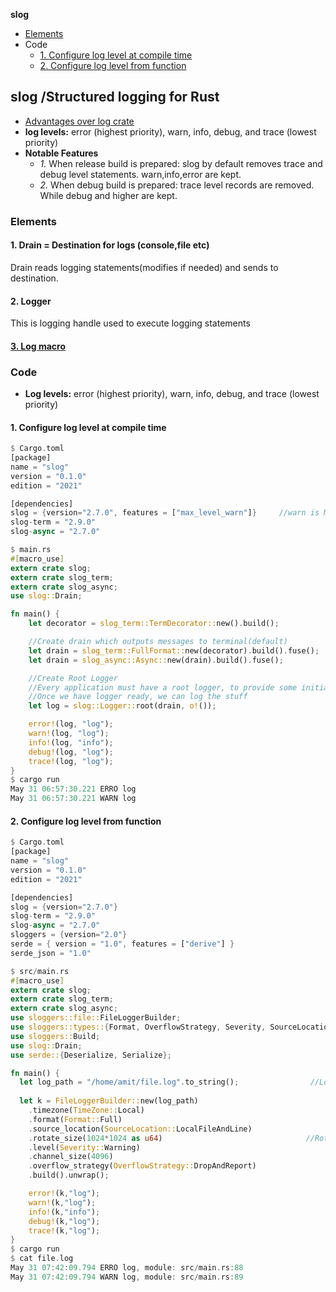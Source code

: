 **slog**
- [Elements](#e)
- Code
  - [1. Configure log level at compile time](#c1)
  - [2. Configure log level from function](#c2)

## slog /Structured logging for Rust
- [Advantages over log crate](https://docs.rs/slog/latest/slog/#core-advantages-over-log-crate)
- **log levels:** error (highest priority), warn, info, debug, and trace (lowest priority)
- **Notable Features**
  - _1._ When release build is prepared: slog by default removes trace and debug level statements. warn,info,error are kept.
  - _2._ When debug build is prepared: trace level records are removed. While debug and higher are kept.

<a name=e></a>
### Elements
#### 1. Drain = Destination for logs (console,file etc)
Drain reads logging statements(modifies if needed) and sends to destination.

#### 2. Logger
This is logging handle used to execute logging statements

#### [3. Log macro](https://docs.rs/slog/latest/slog/macro.log.html)

### Code
- **Log levels:** error (highest priority), warn, info, debug, and trace (lowest priority)

<a name=c1></a>
#### 1. Configure log level at compile time
```rs
$ Cargo.toml
[package]
name = "slog"
version = "0.1.0"
edition = "2021"

[dependencies]
slog = {version="2.7.0", features = ["max_level_warn"]}     //warn is Max Log level. It will log all above it
slog-term = "2.9.0"
slog-async = "2.7.0"

$ main.rs
#[macro_use]
extern crate slog;
extern crate slog_term;
extern crate slog_async;
use slog::Drain;

fn main() {
    let decorator = slog_term::TermDecorator::new().build();

    //Create drain which outputs messages to terminal(default)
    let drain = slog_term::FullFormat::new(decorator).build().fuse();
    let drain = slog_async::Async::new(drain).build().fuse();

    //Create Root Logger
    //Every application must have a root logger, to provide some initial logging such as app version.
    //Once we have logger ready, we can log the stuff
    let log = slog::Logger::root(drain, o!());

    error!(log, "log");
    warn!(log, "log");
    info!(log, "info");
    debug!(log, "log");
    trace!(log, "log");
}
$ cargo run
May 31 06:57:30.221 ERRO log
May 31 06:57:30.221 WARN log
```

<a name=c2></a>
#### 2. Configure log level from function
```rs
$ Cargo.toml
[package]
name = "slog"
version = "0.1.0"
edition = "2021"

[dependencies]
slog = {version="2.7.0"}
slog-term = "2.9.0"
slog-async = "2.7.0"
sloggers = {version="2.0"}
serde = { version = "1.0", features = ["derive"] }
serde_json = "1.0"

$ src/main.rs
#[macro_use]
extern crate slog;
extern crate slog_term;
extern crate slog_async;
use sloggers::file::FileLoggerBuilder;
use sloggers::types::{Format, OverflowStrategy, Severity, SourceLocation, TimeZone};
use sloggers::Build;
use slog::Drain;
use serde::{Deserialize, Serialize};

fn main() {
  let log_path = "/home/amit/file.log".to_string();                //Log file path
  
  let k = FileLoggerBuilder::new(log_path)
    .timezone(TimeZone::Local)
    .format(Format::Full)
    .source_location(SourceLocation::LocalFileAndLine)
    .rotate_size(1024*1024 as u64)                                //Rotate when size > 1MB
    .level(Severity::Warning)
    .channel_size(4096)
    .overflow_strategy(OverflowStrategy::DropAndReport)
    .build().unwrap();

    error!(k,"log");
    warn!(k,"log");
    info!(k,"info");
    debug!(k,"log");
    trace!(k,"log");
}
$ cargo run
$ cat file.log
May 31 07:42:09.794 ERRO log, module: src/main.rs:88
May 31 07:42:09.794 WARN log, module: src/main.rs:89
```
